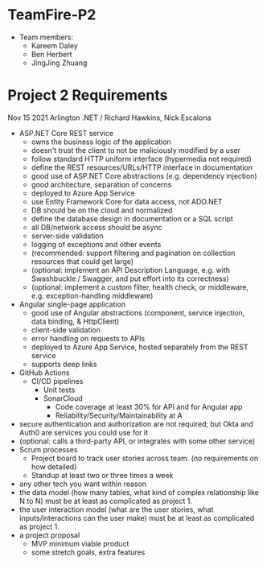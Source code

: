 # TeamFire-P2
- Team members: 
    - Kareem Daley 
    - Ben Herbert
    - JingJing Zhuang

# Project 2 Requirements
Nov 15 2021 Arlington .NET / Richard Hawkins, Nick Escalona

- ASP.NET Core REST service
    - owns the business logic of the application
    - doesn't trust the client to not be maliciously modified by a user
    - follow standard HTTP uniform interface (hypermedia not required)
    - define the REST resources/URLs/HTTP interface in documentation
    - good use of ASP.NET Core abstractions (e.g. dependency injection)
    - good architecture, separation of concerns
    - deployed to Azure App Service
    - use Entity Framework Core for data access, not ADO.NET
    - DB should be on the cloud and normalized
    - define the database design in documentation or a SQL script
    - all DB/network access should be async
    - server-side validation
    - logging of exceptions and other events
    - (recommended: support filtering and pagination on collection resources that could get large)
    - (optional: implement an API Description Language, e.g. with Swashbuckle / Swagger, and put effort into its correctness)
    - (optional: implement a custom filter, health check, or middleware, e.g. exception-handling middleware)
- Angular single-page application
    - good use of Angular abstractions (component, service injection, data binding, & HttpClient)
    - client-side validation
    - error handling on requests to APIs
    - deployed to Azure App Service, hosted separately from the REST service
    - supports deep links
- GitHub Actions
    - CI/CD pipelines
        - Unit tests
        - SonarCloud
            - Code coverage at least 30% for API and for Angular app
            - Reliability/Security/Maintainability at A
- secure authentication and authorization are not required; but Okta and Auth0 are services you could use for it
- (optional: calls a third-party API, or integrates with some other service)
- Scrum processes
    - Project board to track user stories across team. (no requirements on how detailed)
    - Standup at least two or three times a week
- any other tech you want within reason
- the data model (how many tables, what kind of complex relationship like N to N) must be at least as complicated as project 1.
- the user interaction model (what are the user stories, what inputs/interactions can the user make) must be at least as complicated as project 1.
- a project proposal
    - MVP minimum viable product
    - some stretch goals, extra features
